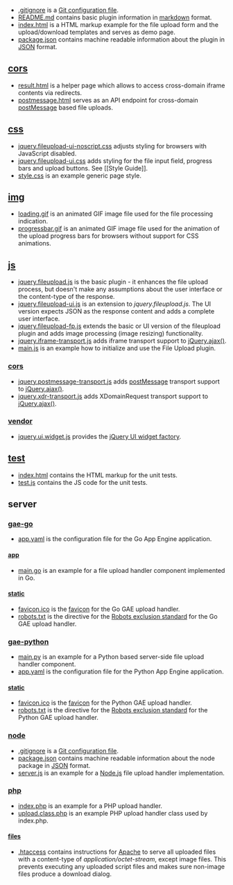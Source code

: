* [.gitignore](https://github.com/blueimp/jQuery-File-Upload/blob/master/.gitignore) is a [Git configuration file](http://help.github.com/ignore-files/).
* [README.md](https://github.com/blueimp/jQuery-File-Upload/blob/master/README.md) contains basic plugin information in [markdown](http://daringfireball.net/projects/markdown/) format.
* [index.html](https://github.com/blueimp/jQuery-File-Upload/blob/master/index.html) is a HTML markup example for the file upload form and the upload/download templates and serves as demo page.
* [package.json](https://github.com/blueimp/jQuery-File-Upload/blob/master/package.json) contains machine readable information about the plugin in [JSON](http://www.json.org/) format.

## [cors](https://github.com/blueimp/jQuery-File-Upload/tree/master/cors)
* [result.html](https://github.com/blueimp/jQuery-File-Upload/blob/master/cors/result.html) is a helper page which allows to access cross-domain iframe contents via redirects.
* [postmessage.html](https://github.com/blueimp/jQuery-File-Upload/blob/master/cors/postmessage.html) serves as an API endpoint for cross-domain [postMessage](https://developer.mozilla.org/en/DOM/window.postMessage) based file uploads.

## [css](https://github.com/blueimp/jQuery-File-Upload/tree/master/css)
* [jquery.fileupload-ui-noscript.css](https://github.com/blueimp/jQuery-File-Upload/blob/master/css/jquery.fileupload-ui-noscript.css) adjusts styling for browsers with JavaScript disabled.
* [jquery.fileupload-ui.css](https://github.com/blueimp/jQuery-File-Upload/blob/master/css/jquery.fileupload-ui.css) adds styling for the file input field, progress bars and upload buttons. See [[Style Guide]].
* [style.css](https://github.com/blueimp/jQuery-File-Upload/blob/master/css/style.css) is an example generic page style.

## [img](https://github.com/blueimp/jQuery-File-Upload/tree/master/img)
* [loading.gif](https://github.com/blueimp/jQuery-File-Upload/blob/master/img/loading.gif) is an animated GIF image file used for the file processing indication.
* [progressbar.gif](https://github.com/blueimp/jQuery-File-Upload/blob/master/img/progressbar.gif) is an animated GIF image file used for the animation of the upload progress bars for browsers without support for CSS animations.

## [js](https://github.com/blueimp/jQuery-File-Upload/tree/master/js)
* [jquery.fileupload.js](https://github.com/blueimp/jQuery-File-Upload/blob/master/js/jquery.fileupload.js) is the basic plugin - it enhances the file upload process, but doesn't make any assumptions about the user interface or the content-type of the response.
* [jquery.fileupload-ui.js](https://github.com/blueimp/jQuery-File-Upload/blob/master/js/jquery.fileupload-ui.js) is an extension to *jquery.fileupload.js*. The UI version expects JSON as the response content and adds a complete user interface.
* [jquery.fileupload-fp.js](https://github.com/blueimp/jQuery-File-Upload/blob/master/js/jquery.fileupload-fp.js) extends the basic or UI version of the fileupload plugin and adds image processing (image resizing) functionality.
* [jquery.iframe-transport.js](https://github.com/blueimp/jQuery-File-Upload/blob/master/js/jquery.iframe-transport.js) adds iframe transport support to [jQuery.ajax()](http://api.jquery.com/jQuery.ajax/).
* [main.js](https://github.com/blueimp/jQuery-File-Upload/blob/master/js/main.js) is an example how to initialize and use the File Upload plugin.

### [cors](https://github.com/blueimp/jQuery-File-Upload/tree/master/js/cors)
* [jquery.postmessage-transport.js](https://github.com/blueimp/jQuery-File-Upload/blob/master/js/cors/jquery.postmessage-transport.js) adds [postMessage](https://developer.mozilla.org/en/DOM/window.postMessage) transport support to [jQuery.ajax()](http://api.jquery.com/jQuery.ajax/).
* [jquery.xdr-transport.js](https://github.com/blueimp/jQuery-File-Upload/blob/master/js/cors/jquery.xdr-transport.js) adds XDomainRequest transport support to [jQuery.ajax()](http://api.jquery.com/jQuery.ajax/).

### [vendor](https://github.com/blueimp/jQuery-File-Upload/tree/master/js/vendor)
* [jquery.ui.widget.js](https://github.com/blueimp/jQuery-File-Upload/blob/master/js/vendor/jquery.ui.widget.js) provides the [jQuery UI widget factory](http://wiki.jqueryui.com/w/page/12138135/Widget-factory).

## [test](https://github.com/blueimp/jQuery-File-Upload/tree/master/test)
* [index.html](https://github.com/blueimp/jQuery-File-Upload/blob/master/test/index.html) contains the HTML markup for the unit tests.
* [test.js](https://github.com/blueimp/jQuery-File-Upload/blob/master/test/test.js) contains the JS code for the unit tests.

## server

### [gae-go](https://github.com/blueimp/jQuery-File-Upload/tree/master/server/gae-go)
* [app.yaml](https://github.com/blueimp/jQuery-File-Upload/blob/master/server/gae-go/app.yaml) is the configuration file for the Go App Engine application.

#### [app](https://github.com/blueimp/jQuery-File-Upload/tree/master/server/gae-go/app)
* [main.go](https://github.com/blueimp/jQuery-File-Upload/blob/master/server/gae-go/app/main.go) is an example for a file upload handler component implemented in Go.

#### [static](https://github.com/blueimp/jQuery-File-Upload/tree/master/server/gae-go/static)
* [favicon.ico](https://github.com/blueimp/jQuery-File-Upload/blob/master/server/gae-go/static/favicon.ico) is the [favicon](http://en.wikipedia.org/wiki/Favicon) for the Go GAE upload handler. 
* [robots.txt](https://github.com/blueimp/jQuery-File-Upload/blob/master/server/gae-go/static/robots.txt) is the directive for the [Robots exclusion standard](http://en.wikipedia.org/wiki/Robots_exclusion_standard) for the Go GAE upload handler.

### [gae-python](https://github.com/blueimp/jQuery-File-Upload/tree/master/server/gae-python)
* [main.py](https://github.com/blueimp/jQuery-File-Upload/blob/master/server/gae-python/main.py) is an example for a Python based server-side file upload handler component.
* [app.yaml](https://github.com/blueimp/jQuery-File-Upload/blob/master/server/gae-python/app.yaml) is the configuration file for the Python App Engine application.

#### [static](https://github.com/blueimp/jQuery-File-Upload/tree/master/server/gae-python/static)
* [favicon.ico](https://github.com/blueimp/jQuery-File-Upload/blob/master/server/gae-python/static/favicon.ico) is the [favicon](http://en.wikipedia.org/wiki/Favicon) for the Python GAE upload handler. 
* [robots.txt](https://github.com/blueimp/jQuery-File-Upload/blob/master/server/gae-python/static/robots.txt) is the directive for the [Robots exclusion standard](http://en.wikipedia.org/wiki/Robots_exclusion_standard) for the Python GAE upload handler.

### [node](https://github.com/blueimp/jQuery-File-Upload/tree/master/server/node)
* [.gitignore](https://github.com/blueimp/jQuery-File-Upload/blob/master/server/node/.gitignore) is a [Git configuration file](http://help.github.com/ignore-files/).
* [package.json](https://github.com/blueimp/jQuery-File-Upload/blob/master/server/node/package.json) contains machine readable information about the node package in [JSON](http://www.json.org/) format.
* [server.js](https://github.com/blueimp/jQuery-File-Upload/blob/master/server/node/server.js) is an example for a [Node.js](http://nodejs.org/) file upload handler implementation.

### [php](https://github.com/blueimp/jQuery-File-Upload/tree/master/server/php)
* [index.php](https://github.com/blueimp/jQuery-File-Upload/blob/master/server/php/index.php) is an example for a PHP upload handler.
* [upload.class.php](https://github.com/blueimp/jQuery-File-Upload/blob/master/server/php/upload.class.php) is an example PHP upload handler class used by index.php.

#### [files](https://github.com/blueimp/jQuery-File-Upload/tree/master/server/php/files)
* [.htaccess](https://github.com/blueimp/jQuery-File-Upload/blob/master/server/php/files/.htaccess) contains instructions for [Apache](http://httpd.apache.org/) to serve all uploaded files with a content-type of *application/octet-stream*, except image files. This prevents executing any uploaded script files and makes sure non-image files produce a download dialog.